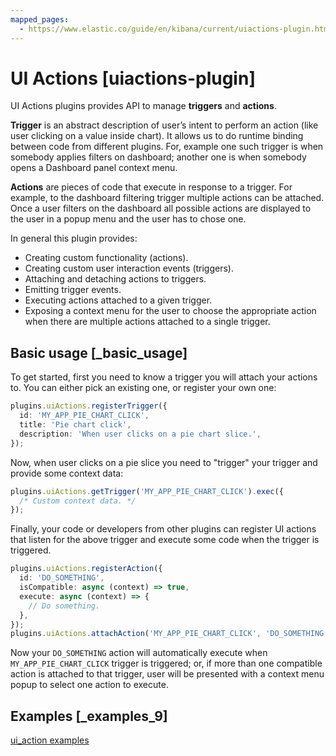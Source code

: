 ```yaml
---
mapped_pages:
  - https://www.elastic.co/guide/en/kibana/current/uiactions-plugin.html
---
```


# UI Actions [uiactions-plugin]

UI Actions plugins provides API to manage **triggers** and **actions**.

**Trigger** is an abstract description of user’s intent to perform an action (like user clicking on a value inside chart). It allows us to do runtime binding between code from different plugins. For, example one such trigger is when somebody applies filters on dashboard; another one is when somebody opens a Dashboard panel context menu.

**Actions** are pieces of code that execute in response to a trigger. For example, to the dashboard filtering trigger multiple actions can be attached. Once a user filters on the dashboard all possible actions are displayed to the user in a popup menu and the user has to chose one.

In general this plugin provides:

* Creating custom functionality (actions).
* Creating custom user interaction events (triggers).
* Attaching and detaching actions to triggers.
* Emitting trigger events.
* Executing actions attached to a given trigger.
* Exposing a context menu for the user to choose the appropriate action when there are multiple actions attached to a single trigger.

## Basic usage [_basic_usage]

To get started, first you need to know a trigger you will attach your actions to. You can either pick an existing one, or register your own one:

```typescript jsx
plugins.uiActions.registerTrigger({
  id: 'MY_APP_PIE_CHART_CLICK',
  title: 'Pie chart click',
  description: 'When user clicks on a pie chart slice.',
});
```

Now, when user clicks on a pie slice you need to "trigger" your trigger and provide some context data:

```typescript jsx
plugins.uiActions.getTrigger('MY_APP_PIE_CHART_CLICK').exec({
  /* Custom context data. */
});
```

Finally, your code or developers from other plugins can register UI actions that listen for the above trigger and execute some code when the trigger is triggered.

```typescript jsx
plugins.uiActions.registerAction({
  id: 'DO_SOMETHING',
  isCompatible: async (context) => true,
  execute: async (context) => {
    // Do something.
  },
});
plugins.uiActions.attachAction('MY_APP_PIE_CHART_CLICK', 'DO_SOMETHING');
```

Now your `DO_SOMETHING` action will automatically execute when `MY_APP_PIE_CHART_CLICK` trigger is triggered; or, if more than one compatible action is attached to that trigger, user will be presented with a context menu popup to select one action to execute.


## Examples [_examples_9]

[ui_action examples](https://github.com/elastic/kibana/blob/main/examples/ui_action_examples/README.md)


